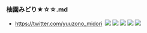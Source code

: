 ### 柚園みどり★☆☆.md
- https://twitter.com/yuuzono_midori
![]()
![](https://pbs.twimg.com/media/EFY8AtNUcAItxdd?format=jpg&name=4096x4096)
![](https://pbs.twimg.com/media/EFY8AuiVUAAgP6a?format=jpg&name=4096x4096)
![](https://pbs.twimg.com/media/EEBW09XUwAcIsT0?format=jpg&name=4096x4096)
![](https://pbs.twimg.com/media/EEBW0_AU8AAMQg5?format=jpg&name=4096x4096)
![](https://pbs.twimg.com/media/ECkqL94VAAAdWCq?format=jpg&name=4096x4096)
